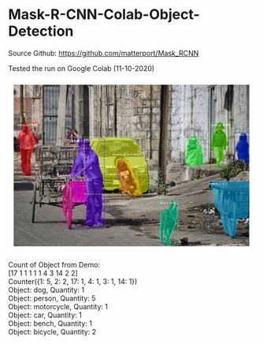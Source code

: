 # Mask-R-CNN-Colab-Object-Detection

Source Github: https://github.com/matterport/Mask_RCNN

Tested the run on Google Colab (11-10-2020)

![output img](demo.png)

Count of Object from Demo: \
[17  1  1  1  1  1  4  3 14  2  2]\
Counter({1: 5, 2: 2, 17: 1, 4: 1, 3: 1, 14: 1})\
Object: dog, Quantity: 1\
Object: person, Quantity: 5\
Object: motorcycle, Quantity: 1\
Object: car, Quantity: 1\
Object: bench, Quantity: 1\
Object: bicycle, Quantity: 2
